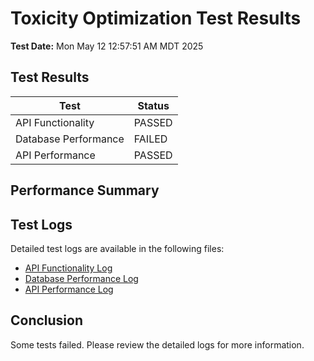 # Toxicity Optimization Test Results

**Test Date:** Mon May 12 12:57:51 AM MDT 2025

## Test Results

| Test | Status |
|------|--------|
| API Functionality | PASSED |
| Database Performance | FAILED |
| API Performance | PASSED |

## Performance Summary

## Test Logs

Detailed test logs are available in the following files:

- [API Functionality Log](api_functionality_log.txt)
- [Database Performance Log](db_performance_log.txt)
- [API Performance Log](api_performance_log.txt)

## Conclusion

Some tests failed. Please review the detailed logs for more information.
